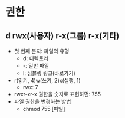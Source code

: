 # 권한

## d rwx(사용자) r-x(그룹) r-x(기타)
- 첫 번째 분자: 파일의 유형
  - d: 디렉토리
  - -: 일반 파일
  - l: 심볼링 링크(바로가기)
- r(읽기, 4)w(쓰기, 2)x(실행, 1)
  - rwx: 7
- rwxr-xr-x 권한을 숫자로 표현하면: 755
- 파일 권한을 변경하는 방법
  - chmod 755 [파일]